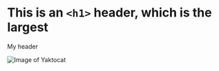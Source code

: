 # This is an `<h1>` header, which is the largest

My header

![Image of Yaktocat](https://octodex.github.com/images/yaktocat.png)
